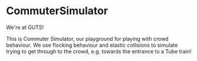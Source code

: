 # CommuterSimulator
We're at GUTS! 

This is Commuter Simulator, our playground for playing with crowd behaviour. We use flocking behaviour and elastic collisions to simulate trying to get through to the crowd, e.g. towards the entrance to a Tube train!

